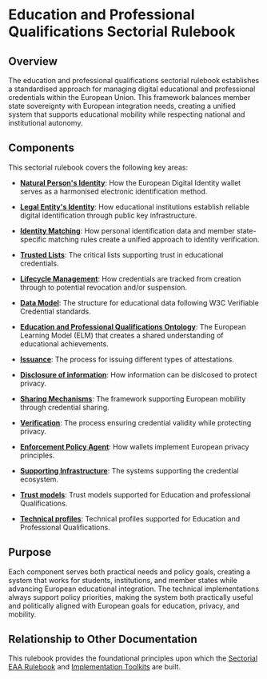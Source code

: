 # Education and Professional Qualifications Sectorial Rulebook

## Overview

The education and professional qualifications sectorial rulebook establishes a standardised approach for managing digital educational and professional credentials within the European Union. This framework balances member state sovereignty with European integration needs, creating a unified system that supports educational mobility while respecting national and institutional autonomy.



## Components

This sectorial rulebook covers the following key areas:

- **[Natural Person's Identity](./natural-persons-identity.md)**: How the European Digital Identity wallet serves as a harmonised electronic identification method.

- **[Legal Entity's Identity](./legal-entities-identity.md)**: How educational institutions establish reliable digital identification through public key infrastructure.

- **[Identity Matching](./identity-matching.md)**: How personal identification data and member state-specific matching rules create a unified approach to identity verification.

- **[Trusted Lists](./trusted-lists.md)**: The critical lists supporting trust in educational credentials.

- **[Lifecycle Management](./lifecycle-management.md)**: How credentials are tracked from creation through to potential revocation and/or suspension.

- **[Data Model](./data-model.md)**: The structure for educational data following W3C Verifiable Credential standards.

- **[Education and Professional Qualifications Ontology](./european-learning-model.md)**: The European Learning Model (ELM) that creates a shared understanding of educational achievements.

- **[Issuance](./issuance.md)**: The process for issuing different types of attestations.

- **[Disclosure of information](./information-disclosure.md)**: How information can be dislcosed to protect privacy.

- **[Sharing Mechanisms](./sharing-mechanisms.md)**: The framework supporting European mobility through credential sharing.

- **[Verification](./verification.md)**: The process ensuring credential validity while protecting privacy.

- **[Enforcement Policy Agent](./enforcement-policy-agent.md)**: How wallets implement European privacy principles.

- **[Supporting Infrastructure](./supporting-infrastructure.md)**: The systems supporting the credential ecosystem.
  
- **[Trust models](./trust-models/)**: Trust models supported for Education and professional Qualifications.
  
- **[Technical profiles](./profiles/)**: Technical profiles supported for Education and Professional Qualifications.

## Purpose

Each component serves both practical needs and policy goals, creating a system that works for students, institutions, and member states while advancing European educational integration. The technical implementations always support policy priorities, making the system both practically useful and politically aligned with European goals for education, privacy, and mobility.

## Relationship to Other Documentation

This rulebook provides the foundational principles upon which the [Sectorial EAA Rulebook](../sectorial-eaa-catalogue/README.md) and [Implementation Toolkits](../toolkits/README.md) are built.
